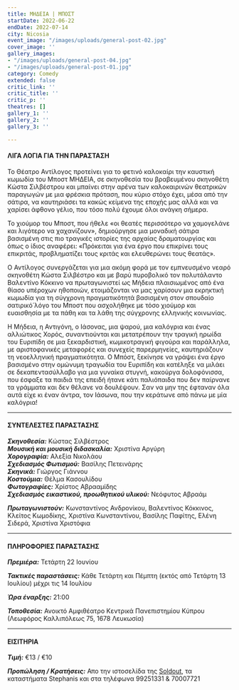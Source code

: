 ```yaml
---
title: ΜΗΔΕΙΑ | ΜΠΟΣΤ
startDate: 2022-06-22
endDate: 2022-07-14
city: Nicosia
event_image: "/images/uploads/general-post-02.jpg"
cover_image: ''
gallery_images:
- "/images/uploads/general-post-04.jpg"
- "/images/uploads/general-post-01.jpg"
category: Comedy
extended: false
critic_link: ''
critic_title: ''
critic_p: ''
theatres: []
gallery_1: ''
gallery_2: ''
gallery_3: ''

---
```

#### ΛΙΓΑ ΛΟΓΙΑ ΓΙΑ ΤΗΝ ΠΑΡΑΣΤΑΣΗ

Το Θέατρο Αντίλογος προτείνει για το φετινό καλοκαίρι την καυστική κωμωδία του Μποστ ΜΗΔΕΙΑ, σε σκηνοθεσία του βραβευμένου σκηνοθέτη Κώστα Σιλβέστρου και μπαίνει στην αρένα των καλοκαιρινών θεατρικών παραγωγών με μια φρέσκια πρόταση, που κύριο στόχο έχει, μέσα από την σάτιρα, να καυτηριάσει τα κακώς κείμενα της εποχής μας αλλά και να χαρίσει άφθονο γέλιο, που τόσο πολύ έχουμε όλοι ανάγκη σήμερα.

Το χιούμορ του Μποστ, που ήθελε «οι θεατές περισσότερο να χαμογελάνε και λιγότερο να χαχανίζουν», δημιούργησε μια μοναδική σάτιρα βασισμένη στις πιο τραγικές ιστορίες της αρχαίας δραματουργίας και όπως ο ίδιος αναφέρει: «Πρόκειται για ένα έργο που επικρίνει τους επικριτάς, προβληματίζει τους κριτάς και ελευθερώνει τους θεατάς». 

Ο Αντίλογος συνεργάζεται για μια ακόμη φορά με τον εμπνευσμένο νεαρό σκηνοθέτη Κώστα Σιλβέστρο και με βαρύ πυροβολικό τον πολυτάλαντο Βαλεντίνο Κόκκινο να πρωταγωνιστεί ως Μήδεια πλαισιωμένος από ένα θίασο υπέροχων ηθοποιών, ετοιμάζονται να μας χαρίσουν μια εκρηκτική κωμωδία για τη σύγχρονη πραγματικότητά βασισμένη στον σπουδαίο σατιρικό́ λόγο του Μποστ που ασχολήθηκε με τόσο χιούμορ και ευαισθησία με τα πάθη και τα λάθη της σύγχρονης ελληνικής κοινωνίας.

Η Μήδεια, η Αντιγόνη, ο Ιάσονας, μια ψαρού, μια καλόγρια και ένας αλλιώτικος Χορός, συναντιούνται και μετατρέπουν την τραγική ηρωίδα του Ευριπίδη σε μια ξεκαρδιστική, κωμικοτραγική φιγούρα και παράλληλα, με αριστοφανικές μεταφορές και συνεχείς παρερμηνείες, καυτηριάζουν τη νεοελληνική πραγματικότητα. Ο Μπόστ, ξεκίνησε να γράψει ένα έργο βασισμένο στην ομώνυμη τραγωδία του Ευριπίδη και κατέληξε να μιλάει σε δεκαπεντασύλλαβο για μια γυναίκα στυγνή, κακούργα δολοφόνισσα, που έσφαξε τα παιδιά της επειδή ήτανε κάτι παλιόπαιδα που δεν παίρνανε τα γράμματα και δεν θέλανε να δουλέψουν. Σαν να μην της έφταναν όλα αυτά είχε κι έναν άντρα, τον Ιάσωνα, που την κεράτωνε από πάνω με μία καλόγρια!

***

#### ΣΥΝΤΕΛΕΣΤΕΣ ΠΑΡΑΣΤΑΣΗΣ

**_Σκηνοθεσία:_** Κώστας Σιλβέστρος  
**_Μουσική και μουσική διδασκαλία:_** Χριστίνα Αργύρη  
**_Χορογραφία:_** Αλεξία Νικολάου  
**_Σχεδιασμός Φωτισμού:_** Βασίλης Πετεινάρης  
**_Σκηνικά:_** Γιώργος Γιάννου  
**_Κοστούμια:_** Θέλμα Κασουλίδου  
**_Φωτογραφίες:_** Χρίστος Αβρααμίδης  
**_Σχεδιασμός εικαστικού, προωθητικού υλικού:_** Νεόφυτος Αβραάμ

**_Πρωταγωνιστούν:_** Κωνσταντίνος Ανδρονίκου, Βαλεντίνος Κόκκινος, Κλείτος Κωμοδίκης, Χριστίνα Κωνσταντίνου, Βασίλης Παφίτης, Ελένη Σιδερά, Χριστίνα Χριστόφια

***

#### ΠΛΗΡΟΦΟΡΙΕΣ ΠΑΡΑΣΤΑΣΗΣ

**_Πρεμιέρα:_** Τετάρτη 22 Ιουνίου

**_Τακτικές παραστάσεις:_** Κάθε Τετάρτη και Πέμπτη (εκτός από Τετάρτη 13 Ιουλίου) μέχρι τις 14 Ιουλίου

**_Ώρα έναρξης:_** 21:00

**_Τοποθεσία:_** Ανοικτό Αμφιθέατρο Κεντρικά Πανεπιστημίου Κύπρου (Λεωφόρος Καλλιπόλεως 75, 1678 Λευκωσία)

***

#### ΕΙΣΙΤΗΡΙΑ

**_Τιμή:_** €13 / €10

**_Προπώληση / Κρατήσεις:_** Απο την ιστοσελίδα της [Soldout](https://www.soldoutticketbox.com/easyconsole.cfm/page/category/cat_id/2/ "Soldout"), τα καταστήματα Stephanis και στα τηλέφωνα 99251331 & 70007721